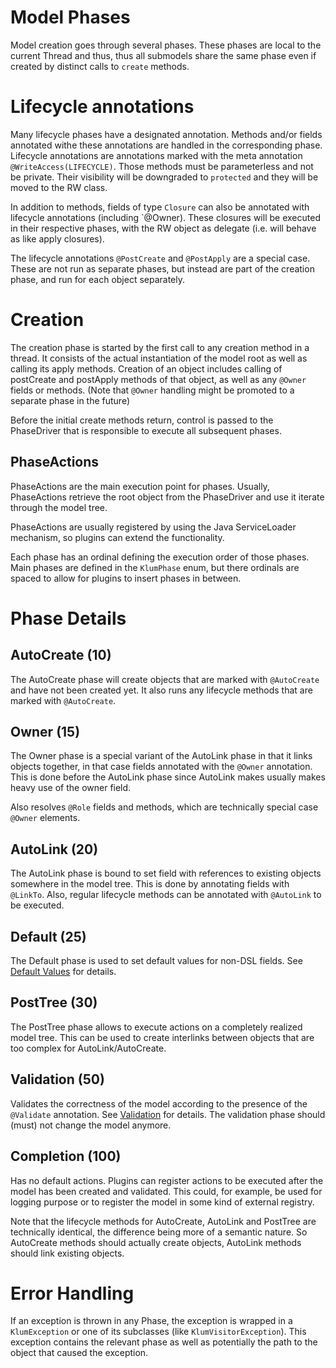 Model Phases
============

Model creation goes through several phases. These phases are local to the current Thread and thus, thus all submodels share the same phase even if created by distinct calls to `create` methods.

# Lifecycle annotations

Many lifecycle phases have a designated annotation. Methods and/or fields annotated withe these annotations are handled in the
corresponding phase. Lifecycle annotations are annotations marked with the meta annotation `@WriteAccess(LIFECYCLE)`. Those 
methods must be parameterless and not be private. Their visibility will be downgraded to `protected` and they will be moved to
the RW class.

In addition to methods, fields of type `Closure` can also be annotated with lifecycle annotations (including `@Owner). These closures will be executed
in their respective phases, with the RW object as delegate (i.e. will behave as like apply closures).

The lifecycle annotations `@PostCreate` and `@PostApply` are a special case. These are not run as separate phases, but
instead are part of the creation phase, and run for each object separately. 

# Creation

The creation phase is started by the first call to any creation method in a thread. It consists of the actual instantiation of the model root as well as calling its apply methods. Creation of an object includes calling of postCreate and postApply methods of that object, as well as any `@Owner` fields or methods. (Note that `@Owner` handling might be promoted to a separate phase in the future)

Before the initial create methods return, control is passed to the PhaseDriver that is responsible to execute all
subsequent phases.

## PhaseActions

PhaseActions are the main execution point for phases. Usually, PhaseActions retrieve the root object from the PhaseDriver and 
use it iterate through the model tree.

PhaseActions are usually registered by using the Java ServiceLoader mechanism, so plugins can extend the functionality.

Each phase has an ordinal defining the execution order of those phases. Main phases are defined in the `KlumPhase` enum, but 
there ordinals are spaced to allow for plugins to insert phases in between.

# Phase Details

## AutoCreate (10)

The AutoCreate phase will create objects that are marked with `@AutoCreate` and have not been created yet. It also runs
any lifecycle methods that are marked with `@AutoCreate`.

## Owner (15)

The Owner phase is a special variant of the AutoLink phase in that it links objects together, in that case fields
annotated with the `@Owner` annotation. This is done before the AutoLink phase since AutoLink makes usually makes
heavy use of the owner field.

Also resolves `@Role` fields and methods, which are technically special case `@Owner` elements.

## AutoLink (20)

The AutoLink phase is bound to set field with references to existing objects somewhere in the model tree. This is done
by annotating fields with `@LinkTo`. Also, regular lifecycle methods can be annotated with `@AutoLink` to be executed.

## Default (25)

The Default phase is used to set default values for non-DSL fields. See [Default Values](Default-Values.md) for details.

## PostTree (30)

The PostTree phase allows to execute actions on a completely realized model tree. This can be used
to create interlinks between objects that are too complex for AutoLink/AutoCreate.

## Validation (50)

Validates the correctness of the model according to the presence of the `@Validate` annotation. See [Validation](Validation.md) for details. The validation phase should (must) not change the model anymore.

## Completion (100)

Has no default actions. Plugins can register actions to be executed after the model has been created and validated.
This could, for example, be used for logging purpose or to register the model in some kind of external registry.

Note that the lifecycle methods for AutoCreate, AutoLink and PostTree are technically identical, the difference being
more of a semantic nature. So AutoCreate methods should actually create objects, AutoLink methods should link existing objects.

# Error Handling

If an exception is thrown in any Phase, the exception is wrapped in a `KlumException` or one of its subclasses (like `KlumVisitorException`). This exception contains the relevant phase as well as potentially the path to the object that caused the exception.